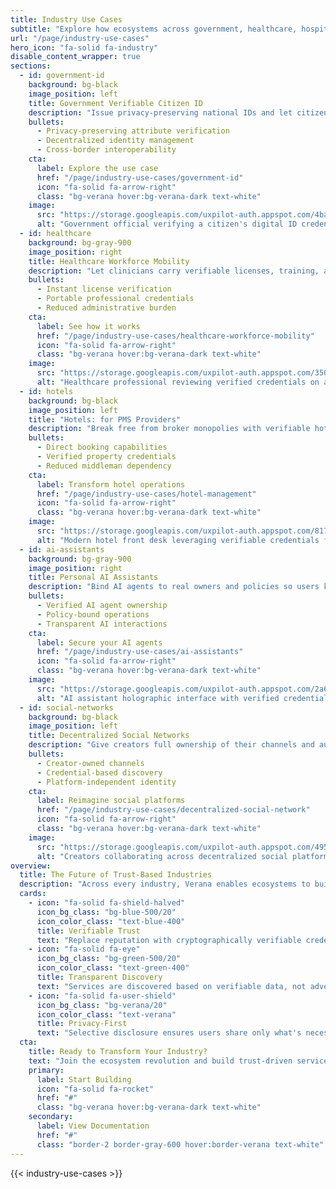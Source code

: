 ```yaml
---
title: Industry Use Cases
subtitle: "Explore how ecosystems across government, healthcare, hospitality, AI, and social platforms use Verana to deliver verifiable, privacy-first digital services."
url: "/page/industry-use-cases"
hero_icon: "fa-solid fa-industry"
disable_content_wrapper: true
sections:
  - id: government-id
    background: bg-black
    image_position: left
    title: Government Verifiable Citizen ID
    description: "Issue privacy-preserving national IDs and let citizens prove attributes anywhere—without centralizing their data."
    bullets:
      - Privacy-preserving attribute verification
      - Decentralized identity management
      - Cross-border interoperability
    cta:
      label: Explore the use case
      href: "/page/industry-use-cases/government-id"
      icon: "fa-solid fa-arrow-right"
      class: "bg-verana hover:bg-verana-dark text-white"
    image:
      src: "https://storage.googleapis.com/uxpilot-auth.appspot.com/4ba99be52c-d86de06afcd6b9415d11.png"
      alt: "Government official verifying a citizen's digital ID credential at a modern service desk"
  - id: healthcare
    background: bg-gray-900
    image_position: right
    title: Healthcare Workforce Mobility
    description: "Let clinicians carry verifiable licenses, training, and background checks so onboarding takes minutes, not weeks."
    bullets:
      - Instant license verification
      - Portable professional credentials
      - Reduced administrative burden
    cta:
      label: See how it works
      href: "/page/industry-use-cases/healthcare-workforce-mobility"
      icon: "fa-solid fa-arrow-right"
      class: "bg-verana hover:bg-verana-dark text-white"
    image:
      src: "https://storage.googleapis.com/uxpilot-auth.appspot.com/350bd36270-a11367f199b0de3878c3.png"
      alt: "Healthcare professional reviewing verified credentials on a tablet inside a modern hospital"
  - id: hotels
    background: bg-black
    image_position: left
    title: "Hotels: for PMS Providers"
    description: "Break free from broker monopolies with verifiable hotel credentials, direct discovery, and trust-driven distribution."
    bullets:
      - Direct booking capabilities
      - Verified property credentials
      - Reduced middleman dependency
    cta:
      label: Transform hotel operations
      href: "/page/industry-use-cases/hotel-management"
      icon: "fa-solid fa-arrow-right"
      class: "bg-verana hover:bg-verana-dark text-white"
    image:
      src: "https://storage.googleapis.com/uxpilot-auth.appspot.com/817f5b74de-164e0a82447e500fe28b.png"
      alt: "Modern hotel front desk leveraging verifiable credentials for guest check-in"
  - id: ai-assistants
    background: bg-gray-900
    image_position: right
    title: Personal AI Assistants
    description: "Bind AI agents to real owners and policies so users know who is behind the bot and what it is allowed to do."
    bullets:
      - Verified AI agent ownership
      - Policy-bound operations
      - Transparent AI interactions
    cta:
      label: Secure your AI agents
      href: "/page/industry-use-cases/ai-assistants"
      icon: "fa-solid fa-arrow-right"
      class: "bg-verana hover:bg-verana-dark text-white"
    image:
      src: "https://storage.googleapis.com/uxpilot-auth.appspot.com/2a60d1577b-babe656d40dde617cdbc.png"
      alt: "AI assistant holographic interface with verified credential badges in a futuristic digital environment"
  - id: social-networks
    background: bg-black
    image_position: left
    title: Decentralized Social Networks
    description: "Give creators full ownership of their channels and audiences while discovery runs on verifiable credentials—not ads."
    bullets:
      - Creator-owned channels
      - Credential-based discovery
      - Platform-independent identity
    cta:
      label: Reimagine social platforms
      href: "/page/industry-use-cases/decentralized-social-network"
      icon: "fa-solid fa-arrow-right"
      class: "bg-verana hover:bg-verana-dark text-white"
    image:
      src: "https://storage.googleapis.com/uxpilot-auth.appspot.com/495dd5f57b-e9015df578fcb50dca9e.png"
      alt: "Creators collaborating across decentralized social platforms with verification badges"
overview:
  title: The Future of Trust-Based Industries
  description: "Across every industry, Verana enables ecosystems to build trust networks where verification replaces reputation, credentials replace claims, and transparency replaces opacity."
  cards:
    - icon: "fa-solid fa-shield-halved"
      icon_bg_class: "bg-blue-500/20"
      icon_color_class: "text-blue-400"
      title: Verifiable Trust
      text: "Replace reputation with cryptographically verifiable credentials from trusted ecosystems."
    - icon: "fa-solid fa-eye"
      icon_bg_class: "bg-green-500/20"
      icon_color_class: "text-green-400"
      title: Transparent Discovery
      text: "Services are discovered based on verifiable data, not advertising budgets or hidden algorithms."
    - icon: "fa-solid fa-user-shield"
      icon_bg_class: "bg-verana/20"
      icon_color_class: "text-verana"
      title: Privacy-First
      text: "Selective disclosure ensures users share only what's necessary while maintaining full privacy."
  cta:
    title: Ready to Transform Your Industry?
    text: "Join the ecosystem revolution and build trust-driven services that put verification first."
    primary:
      label: Start Building
      icon: "fa-solid fa-rocket"
      href: "#"
      class: "bg-verana hover:bg-verana-dark text-white"
    secondary:
      label: View Documentation
      href: "#"
      class: "border-2 border-gray-600 hover:border-verana text-white"
---
```


{{< industry-use-cases >}}
